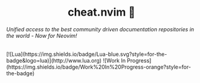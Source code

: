 <p align="center">
  <h1 align="center">cheat.nvim 📝</h1>
  <h6>Unified access to the best community driven documentation repositories in the world - Now for Neovim!</h6>
  [![Lua](https://img.shields.io/badge/Lua-blue.svg?style=for-the-badge&logo=lua)](http://www.lua.org)
  ![Work In Progress](https://img.shields.io/badge/Work%20In%20Progress-orange?style=for-the-badge)
</p>
